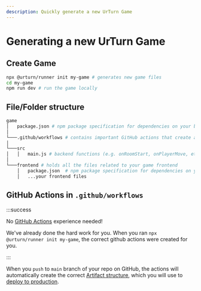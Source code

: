 ```yaml
---
description: Quickly generate a new UrTurn Game
---
```


# Generating a new UrTurn Game

## Create Game

```bash
npx @urturn/runner init my-game # generates new game files
cd my-game
npm run dev # run the game locally
```

## File/Folder structure

```bash
game
│   package.json # npm package specification for dependencies on your backend (includes @urturn/runner for local development)
│
└───.github/workflows # contains important GitHub actions that create a build artifact for UrTurn to use
│
└───src
│   │   main.js # backend functions (e.g. onRoomStart, onPlayerMove, etc.)
│   
└───frontend # holds all the files related to your game frontend
    │   package.json  # npm package specification for dependencies on your frontend (includes @urturn/client)
    │   ...your frontend files
```

## GitHub Actions in `.github/workflows`

:::success

No [GitHub Actions](https://github.com/features/actions) experience needed!

We've already done the hard work for you. When you ran `npx @urturn/runner init my-game`, the correct github actions were created for you.

:::

When you `push` to `main` branch of your repo on GitHub, the actions will automatically create the correct [Artifact structure](/docs/Getting-Started/Deploying-Your-Game#build-artifact-spec), which you will use to [deploy to production](/docs/Getting-Started/Deploying-Your-Game).
